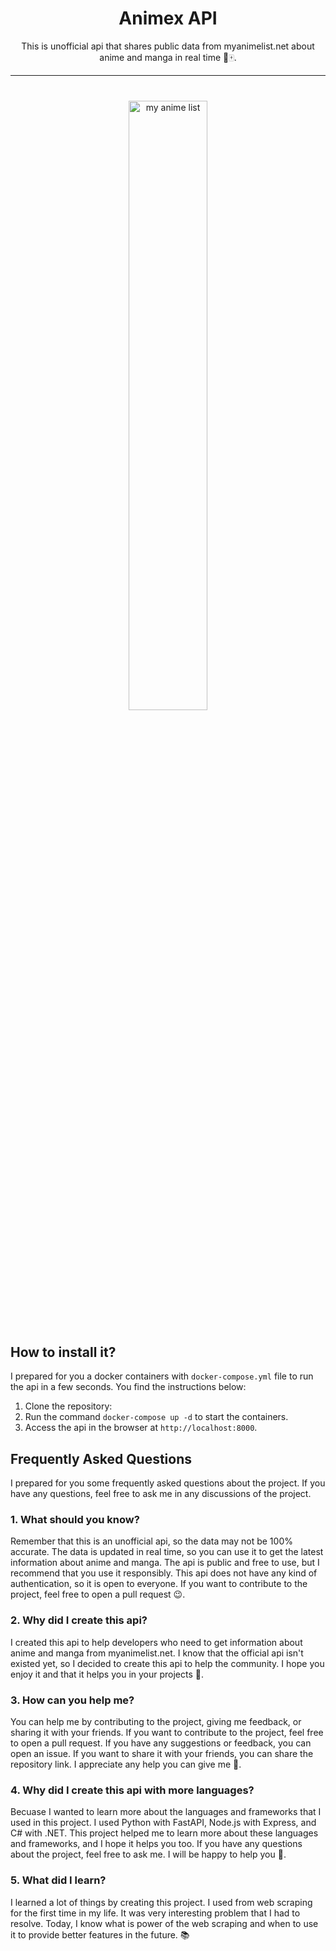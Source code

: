 <center><h1>Animex API</h1></center>

<center><p>This is unofficial api that shares public data from myanimelist.net about anime and manga in real time 🎏🀄.</p></center>

---

<div style="margin: 40px 0;">
  <center>
    <img width="50%" src="https://static.wikia.nocookie.net/enanimanga/images/7/76/Myanimelist_logo.png/revision/latest?cb=20191121020509" alt="my anime list" />
  </center>
</div>

## How to install it?

I prepared for you a docker containers with `docker-compose.yml` file to run the api in a few seconds. You find the instructions below:

1. Clone the repository:
2. Run the command `docker-compose up -d` to start the containers.
3. Access the api in the browser at `http://localhost:8000`.

## Frequently Asked Questions

I prepared for you some frequently asked questions about the project. If you have any questions, feel free to ask me in any discussions of the project.

### 1. What should you know?

Remember that this is an unofficial api, so the data may not be 100% accurate. The data is updated in real time, so you can use it to get the latest information about anime and manga. The api is public and free to use, but I recommend that you use it responsibly. This api does not have any kind of authentication, so it is open to everyone. If you want to contribute to the project, feel free to open a pull request 😉.

### 2. Why did I create this api?

I created this api to help developers who need to get information about anime and manga from myanimelist.net. I know that the official api isn't existed yet, so I decided to create this api to help the community. I hope you enjoy it and that it helps you in your projects 🚀.

### 3. How can you help me?

You can help me by contributing to the project, giving me feedback, or sharing it with your friends. If you want to contribute to the project, feel free to open a pull request. If you have any suggestions or feedback, you can open an issue. If you want to share it with your friends, you can share the repository link. I appreciate any help you can give me 🙏.

### 4. Why did I create this api with more languages?

Becuase I wanted to learn more about the languages and frameworks that I used in this project. I used Python with FastAPI, Node.js with Express, and C# with .NET. This project helped me to learn more about these languages and frameworks, and I hope it helps you too. If you have any questions about the project, feel free to ask me. I will be happy to help you 🤗.

### 5. What did I learn?

I learned a lot of things by creating this project. I used from web scraping for the first time in my life. It was very interesting problem that I had to resolve. Today, I know what is power of the web scraping and when to use it to provide better features in the future. 📚
